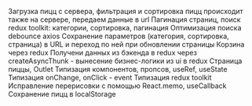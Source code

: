 Загрузка пицц с сервера, фильтрация и сортировка пицц происходит также на сервере, передаем данные в url
Пагинация страниц, поиск
redux toolkit: категории, сортировка, пагинация
Оптимизация поиска debounce
axios
Сохранение параметров (категория, сортировка, страница) в URL и переход по ней при обновлении страницы
Корзина через redux
Получени данных из бэкенда в redux через createAsyncThunk - вынесение бизнес-логики из ui в redux
Страница пиццы, Outlet
Типизация компонентов, пропсов, useRef, useState
Типизация onChange, onClick - event
Типизация redux toolkit
Исправление перерисовки с помощью React.memo, useCallback
Сохранение пицц в localStorage